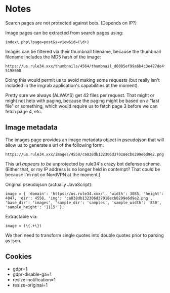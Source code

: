 # Notes

Search pages are not protected against bots. (Depends on IP?)

Image pages can be extracted from search pages using:

    index\.php\?page=post&s=view&id=(\d+)

Images can be filtered via their thumbnail filename, because the thumbnail filename includes the MD5 hash of the image:

    https://us.rule34.xxx/thumbnails/4564/thumbnail_d6085ef99a6b4c3e427de4f2a3e349f8.jpg?5198668

Doing this would permit us to avoid making some requests (but really isn't included in the imgrab application's capabilities at the moment).

Pretty sure we always (ALWAYS) get 42 files per request. That might or might not help with paging, because the paging might be based on a "last file" or something, which would require us to fetch page 3 before we can fetch page 4, etc.

## Image metadata

The images page provides an image metadata object in pseudojson that will allow us to generate a url of the following form:

    https://us.rule34.xxx/images/4558/ca038db132306d37018ecb0299e6d9e2.png

This url *appears to be* unprotected by rule34's crazy bot defense scheme. (Either that, or my IP address is no longer held in contempt? That could be because I'm not on NordVPN at the moment.)

Original pseudojson (actually JavaScript):

    image = { 'domain': 'https://us.rule34.xxx/', 'width': 3085, 'height': 4047, 'dir': 4558, 'img': 'ca038db132306d37018ecb0299e6d9e2.png', 'base_dir': 'images', 'sample_dir': 'samples', 'sample_width': '850', 'sample_height': '1115' };

Extractable via:

    image = (\{.+\})

We then need to transform single quotes into double quotes prior to parsing as json.

## Cookies

- gdpr=1
- gdpr-disable-ga=1
- resize-notification=1
- resize-original=1
